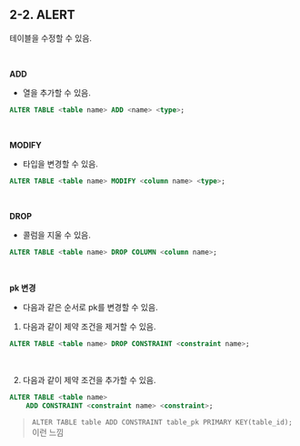 ## 2-2. ALERT

테이블을 수정할 수 있음.

<br>

**ADD**

- 열을 추가할 수 있음.

```sql
ALTER TABLE <table name> ADD <name> <type>;
```

<br>

**MODIFY**

- 타입을 변경할 수 있음.

```sql
ALTER TABLE <table name> MODIFY <column name> <type>;
```

<br>

**DROP**

- 콜럼을 지울 수 있음.

```sql
ALTER TABLE <table name> DROP COLUMN <column name>;
```

<br>

**pk 변경**

- 다음과 같은 순서로 pk를 변경할 수 있음.

1. 다음과 같이 제약 조건을 제거할 수 있음.


```sql
ALTER TABLE <table name> DROP CONSTRAINT <constraint name>;
```

<br>

2. 다음과 같이 제약 조건을 추가할 수 있음.

```sql
ALTER TABLE <table name>
    ADD CONSTRAINT <constraint name> <constraint>;
```
> `ALTER TABLE table ADD CONSTRAINT table_pk PRIMARY KEY(table_id);` 이런 느낌